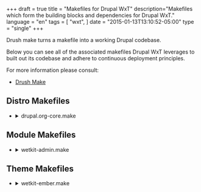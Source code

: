 +++
draft = true
title = "Makefiles for Drupal WxT"
description="Makefiles which form the building blocks and dependencies for Drupal WxT."
language = "en"
tags = [
    "wxt",
]
date = "2015-01-13T13:10:52-05:00"
type = "single"
+++

Drush make turns a makefile into a working Drupal codebase.

Below you can see all of the associated makefiles Drupal WxT leverages to built out its codebase and adhere to continuous deployment principles.

For more information please consult:

* [Drush Make][drush_make]

## Distro Makefiles

<ul class="linenums list-unstyled wb-prettify all-pre">
    <li>
        <details>
            <summary>drupal.org-core.make</summary>
            <p><pre class="nowrap">
    api = 2
    core = 7.x

    projects[drupal][version] = 7.42
    projects[drupal][type] = core

    ; Patches for Drupal Core
    projects[drupal][patch][405360] = http://drupal.org/files/issues/aria-describedby_2.patch
    projects[drupal][patch][460408] = http://drupal.org/files/issues/menu-access_unpublished-nodes_460408-157.patch
    projects[drupal][patch][728702] = http://drupal.org/files/issues/install-redirect-on-empty-database-728702-36.patch
    projects[drupal][patch][865536] = http://drupal.org/files/drupal-865536-204.patch
    projects[drupal][patch][889772] = http://drupal.org/files/issues/drupal7-backport-889772-186.patch
    projects[drupal][patch][911354] = http://drupal.org/files/911354-drupal-profile-85.patch
    projects[drupal][patch][1081266] = http://drupal.org/files/drupal-1081266-102-drupal_get_filename-D7.patch
    projects[drupal][patch][1443342] = http://drupal.org/files/drupal-1443342-1-inline-file_uri_scheme-in-file_stream_wrapper_uri_normalize.patch
    projects[drupal][patch][1470656] = http://drupal.org/files/drupal-1470656-14.patch
    projects[drupal][patch][1710656] = http://drupal.org/files/drupal-1710656-3-skip-hidden-menu-items-D7.patch
    projects[drupal][patch][1772316] = http://drupal.org/files/drupal7-allow_change_system-requirements-1772316-18.patch
    projects[drupal][patch][2289867] = http://drupal.org/files/issues/D7_port_fix_w3c_url_validation_html5_changes-2289867-1.patch
    projects[drupal][patch][2383823] = http://drupal.org/files/issues/2383823-check_name_empty-1.patch
    projects[drupal][patch][2339447] = http://drupal.org/files/issues/2339447-73-optimize_drupal_find_theme_functions.patch
    projects[drupal][patch][2460833] = http://drupal.org/files/issues/drupal-session_destroy_return_bool-2460833-2-D7.patch
            </pre></p>
        </details>
    </li>
    <li>
        <details>
            <summary>drupal.org.make</summary>
            <p><pre class="nowrap">
    api = 2
    core = 7.x

    ; WxT Foundation (Custom)

    projects[wetkit_admin][version] = 4.3
    projects[wetkit_admin][subdir] = custom

    projects[wetkit_bean][version] = 4.2
    projects[wetkit_bean][subdir] = custom

    projects[wetkit_breadcrumbs][version] = 4.4
    projects[wetkit_breadcrumbs][subdir] = custom

    projects[wetkit_core][version] = 4.4
    projects[wetkit_core][subdir] = custom

    projects[wetkit_demo][version] = 4.1
    projects[wetkit_demo][subdir] = custom

    projects[wetkit_deployment][version] = 4.7
    projects[wetkit_deployment][subdir] = custom

    projects[wetkit_images][version] = 4.4
    projects[wetkit_images][subdir] = custom

    projects[wetkit_language][version] = 4.4
    projects[wetkit_language][subdir] = custom

    projects[wetkit_layouts][version] = 4.2
    projects[wetkit_layouts][subdir] = custom

    projects[wetkit_menu][version] = 4.2
    projects[wetkit_menu][subdir] = custom

    projects[wetkit_metatag][version] = 4.6
    projects[wetkit_metatag][subdir] = custom

    projects[wetkit_migrate][version] = 4.2
    projects[wetkit_migrate][subdir] = custom

    projects[wetkit_og][version] = 4.0
    projects[wetkit_og][subdir] = custom

    projects[wetkit_pages][version] = 4.2
    projects[wetkit_pages][subdir] = custom

    projects[wetkit_search][version] = 4.1
    projects[wetkit_search][subdir] = custom

    projects[wetkit_test][version] = 4.5
    projects[wetkit_test][subdir] = custom

    projects[wetkit_theme][version] = 4.3
    projects[wetkit_theme][subdir] = custom

    projects[wetkit_users][version] = 4.1
    projects[wetkit_users][subdir] = custom

    projects[wetkit_webform][version] = 4.0
    projects[wetkit_webform][subdir] = custom

    projects[wetkit_wetboew][version] = 4.1
    projects[wetkit_wetboew][subdir] = custom

    projects[wetkit_widgets][version] = 4.4
    projects[wetkit_widgets][subdir] = custom

    projects[wetkit_wysiwyg][version] = 4.6
    projects[wetkit_wysiwyg][subdir] = custom

    ; WxT Foundation (Themes)

    projects[wetkit_ember][version] = 4.3
    projects[wetkit_ember][type] = theme

    projects[wetkit_bootstrap][version] = 4.5
    projects[wetkit_bootstrap][type] = theme

    projects[wetkit_shiny][version] = 4.0
    projects[wetkit_shiny][type] = theme
            </pre></p>
        </details>
    </li>
</ul>

## Module Makefiles

<ul class="linenums list-unstyled wb-prettify all-pre">
    <li>
        <details>
            <summary>wetkit-admin.make</summary>
            <p><pre class="nowrap">
    ; WetKit Admin Makefile

    api = 2
    core = 7.x

    ; Contrib

    projects[admin_menu][version] = 3.0-rc5
    projects[admin_menu][subdir] = contrib

    projects[admin_views][version] = 1.5
    projects[admin_views][subdir] = contrib

    projects[admin_select][version] = 1.5
    projects[admin_select][subdir] = contrib

    projects[backports][version] = 1.0-alpha1
    projects[backports][subdir] = contrib

    projects[date_popup_authored][version] = 1.2
    projects[date_popup_authored][subdir] = contrib

    projects[jquery_update][version] = 2.7
    projects[jquery_update][subdir] = contrib
    projects[jquery_update][patch][1969244] = http://drupal.org/files/issues/jquery_update-theme-specific-version-1969244-37.patch

    projects[module_filter][version] = 2.0
    projects[module_filter][subdir] = contrib
    projects[module_filter][patch][2445133] = http://drupal.org/files/issues/clear-link-placement-problem-on-modules-admin-page-2445133-1_0.patch

    ; Contrib for WetKit NavBar

    projects[navbar][version] = 1.7
    projects[navbar][subdir] = contrib
    projects[navbar][patch][2377149] = http://drupal.org/files/issues/navbar_modernizr-2377149-1.patch
    projects[navbar][patch][2644930] = http://drupal.org/files/issues/navbar_link_language-2644930-3.patch

    projects[responsive_preview][version] = 1.1
    projects[responsive_preview][subdir] = contrib
    projects[responsive_preview][patch][2175453] = http://drupal.org/files/issues/responsive.patch
    projects[responsive_preview][patch][2256131] = http://drupal.org/files/issues/responsive_preview-subdir_site_suport-2256131-1.patch
    projects[responsive_preview][patch][2263209] = http://drupal.org/files/issues/responsive_preview-item_list-new.patch
    projects[responsive_preview][patch][2434913] = http://drupal.org/files/issues/unable_to_scroll_down-2434913-1.patch
            </pre></p>
        </details>
    </li>
    <li>
        <details>
            <summary>wetkit-bean.make</summary>
            <p><pre class="nowrap">
    ; WetKit Bean Makefile

    api = 2
    core = 7.x

    ; Modules for WetKit Bean

    projects[bean][version] = 1.9
    projects[bean][subdir] = contrib
    projects[bean][patch][1995770] = http://drupal.org/files/issues/bean-auto-entitylabel-fix-1995770-3.patch
    projects[bean][patch][2295973] = http://drupal.org/files/issues/bean_migration_support-2295973-02.patch
    projects[bean][patch][2572517] = http://drupal.org/files/issues/weight_submit_buttons.patch
    projects[bean][patch][2576711] = http://drupal.org/files/issues/bean_translation_is_new-2576711-1.patch
            </pre></p>
        </details>
    </li>
    <li>
        <details>
            <summary>wetkit-breadcrumbs.make</summary>
            <p><pre class="nowrap">
    ; WetKit Breadcrumbs Makefile

    api = 2
    core = 7.x

    ; Modules for WetKit Breadcrumbs

    projects[path_breadcrumbs][version] = 3.3
    projects[path_breadcrumbs][subdir] = contrib
    projects[path_breadcrumbs][patch][2056345] = http://drupal.org/files/issues/translatable_path-2056345-01.patch
    projects[path_breadcrumbs][patch][2614240] = http://drupal.org/files/issues/remove_bootstrap_3-2614240-2.patch
            </pre></p>
        </details>
    </li>
    <li>
        <details>
            <summary>wetkit-core.make</summary>
            <p><pre class="nowrap">
    ; WetKit Core Makefile

    api = 2
    core = 7.x

    ; Modules

    projects[advanced_help][version] = 1.3
    projects[advanced_help][subdir] = contrib

    projects[apps][version] = 1.0-rc1
    projects[apps][subdir] = contrib

    projects[better_formats][version] = 1.0-beta1
    projects[better_formats][subdir] = contrib
    projects[better_formats][patch][1717470] = http://drupal.org/files/issues/better_formats_strict_warning-1717470-03.patch
    projects[better_formats][patch][1712360] = http://drupal.org/files/issues/better_formats_description-1712360-02.patch

    projects[ctools][version] = 1.9
    projects[ctools][subdir] = contrib
    projects[ctools][patch][2399313] = http://drupal.org/files/issues/ctools-2399313-1-Relationship-optional-context.patch
    projects[ctools][patch][2401635] = http://drupal.org/files/issues/ctools-views-content-custom-url-1417630-06.patch
    projects[ctools][patch][2265451] = http://drupal.org/files/issues/hide_empty_page_title-2265451-13.patch
    projects[ctools][patch][2416689] = http://drupal.org/files/issues/ctools-jquery-attr-removed-2416689-5.patch
    projects[ctools][patch][2437773] = http://drupal.org/files/issues/attached_css_and_js-2437773-18.patch
    projects[ctools][patch][2528736] = http://drupal.org/files/issues/deprecating_php4_style-2528736-23.patch
    projects[ctools][patch][2635876] = http://drupal.org/files/issues/ctools-uniform-variable-syntax-2635876-6.patch

    projects[date][version] = 2.9
    projects[date][subdir] = contrib

    projects[defaultconfig][version] = 1.0-alpha11
    projects[defaultconfig][subdir] = contrib

    projects[devel][version] = 1.5
    projects[devel][subdir] = contrib

    projects[diff][version] = 3.2
    projects[diff][subdir] = contrib

    projects[elements][version] = 1.4
    projects[elements][subdir] = contrib

    projects[entity][version] = 1.6
    projects[entity][subdir] = contrib
    projects[entity][patch][2020325] = http://drupal.org/files/issues/entity-ctools-content-type-from-context-2020325-24.patch

    projects[entityreference][version] = 1.1
    projects[entityreference][subdir] = contrib

    projects[entityreference_prepopulate][version] = 1.5
    projects[entityreference_prepopulate][subdir] = contrib

    projects[entity_view_mode][version] = 1.0-rc1
    projects[entity_view_mode][subdir] = contrib

    projects[fape][version] = 1.2
    projects[fape][subdir] = contrib

    projects[features][version] = 2.7
    projects[features][subdir] = contrib
    projects[features][patch][2288395] = http://drupal.org/files/issues/features-manage_features_page-2288395-1.patch

    projects[fences][version] = 1.2
    projects[fences][subdir] = contrib

    projects[field_collection][version] = 1.0-beta11
    projects[field_collection][subdir] = contrib
    projects[field_collection][patch][1344672] = http://drupal.org/files/issues/field_collection_field-1344672-504.patch
    projects[field_collection][patch][2075325] = http://drupal.org/files/issues/field_collection_uuid-2075325-18.patch
    projects[field_collection][patch][2075326] = http://drupal.org/files/issues/field_collection_uuid_services-2075325-18.patch

    projects[field_group][version] = 1.5
    projects[field_group][subdir] = contrib
    projects[field_group][patch][2649648] = http://drupal.org/files/issues/php7_uniform_variable-2649648-5.patch

    projects[fontawesome][version] = 2.5
    projects[fontawesome][subdir] = contrib
    projects[fontawesome][patch][2590491] = http://drupal.org/files/issues/wetkit_core-2590491-6.patch

    projects[hierarchical_select][version] = 3.0-beta3
    projects[hierarchical_select][subdir] = contrib

    projects[icon][version] = 1.0-beta6
    projects[icon][subdir] = contrib

    projects[libraries][version] = 2.2
    projects[libraries][subdir] = contrib
    projects[libraries][patch][2352251] = http://drupal.org/files/issues/0001-there-is-no-hook_libraries_paths-it-should-be-hook_l.patch

    projects[link][version] = 1.4
    projects[link][subdir] = contrib
    projects[link][patch][2428185] = http://drupal.org/files/issues/link-broken-relative-urls-with-language-prefix-2428185-5.patch

    projects[linkchecker][version] = 1.2
    projects[linkchecker][subdir] = contrib
    projects[linkchecker][patch][2340211] = http://drupal.org/files/issues/error_on_submission-2340211-10.patch.txt

    projects[menu_attributes][version] = 1.0-rc3
    projects[menu_attributes][subdir] = contrib

    projects[menu_block][version] = 2.7
    projects[menu_block][subdir] = contrib
    projects[menu_block][patch][2567871] = http://drupal.org/files/issues/support_menu_block_mode_5-2567871-2.patch
    projects[menu_block][patch][2567875] = http://drupal.org/files/issues/support_menu_block_theme_overrides-2567875-2.patch
    projects[menu_block][patch][2282933] = http://drupal.org/files/issues/menu_block-uuid-2282933-23.patch
    projects[menu_block][patch][2644630] = http://drupal.org/files/issues/menu_block_block-2644630-2.patch

    projects[password_policy][version] = 1.12
    projects[password_policy][subdir] = contrib

    projects[panelizer][version] = 3.2-beta1
    projects[panelizer][subdir] = contrib

    projects[panels][version] = 3.5
    projects[panels][subdir] = contrib
    projects[panels][patch][1402860] = http://drupal.org/files/issues/panelizer_is-1402860-82-fix-ipe-end-js-alert.patch
    projects[panels][patch][1588212] = http://drupal.org/files/issues/panels-1588212-10.patch
    projects[panels][patch][2192355] = http://drupal.org/files/issues/i18n_panels_uuid_undefined-2192355-01.patch
    projects[panels][patch][2253919] = http://drupal.org/files/issues/panels-re-generated-uuids-on-clone.patch
    projects[panels][patch][2508433] = http://drupal.org/files/issues/blocks_dont_support_optional_context-2508433-1.patch
    projects[panels][patch][2557061] = http://drupal.org/files/issues/deprecated-constructor-in-php-7-2557061-3.patch

    projects[panopoly_magic][version] = 1.30
    projects[panopoly_magic][subdir] = contrib
    projects[panopoly_magic][patch][2179413] = http://drupal.org/files/issues/panels_undefined_styles-2179413-13.patch

    projects[pathauto][version] = 1.3
    projects[pathauto][subdir] = contrib

    projects[pm_existing_pages][version] = 1.4
    projects[pm_existing_pages][subdir] = contrib

    projects[rules][version] = 2.9
    projects[rules][subdir] = contrib

    projects[splashify][version] = 1.3
    projects[splashify][subdir] = contrib

    projects[strongarm][version] = 2.0
    projects[strongarm][subdir] = contrib

    projects[token][version] = 1.6
    projects[token][subdir] = contrib
    projects[token][patch][961130] = http://drupal.org/files/issues/tokens_dropdown_arrow-2619078-14.patch
    projects[token][patch][2023423] = http://drupal.org/files/issues/token-2023423-11.patch

    projects[total_control][version] = 2.4
    projects[total_control][subdir] = contrib
    projects[total_control][patch][2134401] = http://drupal.org/files/issues/filtered_html_dashboard-2134401-01.patch
    projects[total_control][patch][2230019] = http://drupal.org/files/issues/array_key_exists_comments-2230019-01.patch

    projects[transliteration][version] = 3.2
    projects[transliteration][subdir] = contrib

    projects[uuid][version] = 1.0-beta1
    projects[uuid][subdir] = contrib
    projects[uuid][patch][2074621] = http://drupal.org/files/uuid_services_field_collection_revisions.patch
    projects[uuid][patch][2121031] = http://drupal.org/files/issues/uuid-empty_file-2121031-1.patch
    projects[uuid][patch][2145567] = http://drupal.org/files/issues/uuid_ctools_context-2145567-16.patch
    projects[uuid][patch][2279081] = http://drupal.org/files/issues/term_access_uuid-2279081-03.patch
    projects[uuid][patch][2391701] = http://drupal.org/files/issues/typeo_in_uuid_services_menu_description-2391701-02.patch

    projects[uuid_features][version] = 1.0-alpha4
    projects[uuid_features][subdir] = contrib
    projects[uuid_features][patch][2051915] = http://drupal.org/files/issues/uuid_features-uuid_term_optional_taxonomy-2051915-4.patch
    projects[uuid_features][patch][2153157] = http://drupal.org/files/issues/uuid_features-undefined_index_when_processing_orphanned_bundles-2153157-2.patch

    projects[uuid_link][version] = 1.0-beta3
    projects[uuid_link][subdir] = contrib
    projects[uuid_link][patch][2101455] = http://drupal.org/files/uuid_link_entity_translation-2101455-9.patch
    projects[uuid_link][patch][2484927] = http://drupal.org/files/issues/linkit_uuid-2484927-8.patch

    projects[views][version] = 3.13
    projects[views][subdir] = contrib
    projects[views][patch][1331056] = http://drupal.org/files/issues/views-3.x-dev-issue_1331056-52.patch
    projects[views][patch][1615438] = http://drupal.org/files/issues/search_multiple_terms-1615438-79%2830%29.patch
    projects[views][patch][1863358] = http://drupal.org/files/1863358-grid-format-striping-8.patch
    projects[views][patch][2037469] = http://drupal.org/files/views-exposed-sorts-2037469-1.patch
    projects[views][patch][2071607] = http://drupal.org/files/2071607-only_clear_related_cache_on_view_save.patch

    projects[views_autocomplete_filters][version] = 1.2
    projects[views_autocomplete_filters][subdir] = contrib

    projects[views_bootstrap][version] = 3.1
    projects[views_bootstrap][subdir] = contrib

    projects[views_bulk_operations][version] = 3.3
    projects[views_bulk_operations][subdir] = contrib
    projects[views_bulk_operations][patch][2551301] = http://drupal.org/files/issues/multiple_vbo_views_on-2551301-6.patch
    projects[views_bulk_operations][patch][2608360] = http://drupal.org/files/issues/vbo-fix-select-all-2608360-1-7.x.patch

    projects[workbench][version] = 1.2
    projects[workbench][subdir] = contrib
    projects[workbench][patch][1354320] = http://drupal.org/files/content-creation-permissions-1354320-6.patch
    projects[workbench][patch][1388220] = http://drupal.org/files/workbench-my_edits_view-1388220-14.patch
    projects[workbench][patch][2075467] = http://drupal.org/files/issues/workbench_uuid-2075467-01.patch

    projects[workbench_moderation][version] = 1.4
    projects[workbench_moderation][subdir] = contrib
    projects[workbench_moderation][patch][2098151] = http://drupal.org/files/playnicewithpanels-2098151-01.patch
    projects[workbench_moderation][patch][2099151] = http://drupal.org/files/workbench_moderation-better_migration_support-1445824-11.patch
    projects[workbench_moderation][patch][2308095] = http://drupal.org/files/issues/workbench_moderation-pathauto_alias_issue-2308095-20.patch
    projects[workbench_moderation][patch][2308096] = http://drupal.org/files/issues/view_all_unpublished-1492118-78.patch
    projects[workbench_moderation][patch][2308097] = http://drupal.org/files/issues/workbench_moderation-optimize_node_revision_history-1408838-67.patch
    projects[workbench_moderation][patch][2428371] = http://drupal.org/files/issues/upgrade_from_1_3_to_1_4-2428371-42.patch
    projects[workbench_moderation][patch][2633456] = http://drupal.org/files/issues/workbench_moderation-2633456-26.patch
    projects[workbench_moderation][patch][2662600] = http://drupal.org/files/issues/workbench_moderation-2662600-3.patch

    ; Libraries

    libraries[backbone][download][type] = get
    libraries[backbone][download][url] = https://github.com/jashkenas/backbone/archive/1.1.0.zip
    libraries[backbone][patch][2315315] = http://drupal.org/files/issues/backbone_source_map_distro-2315315-05.patch

    libraries[jstorage][download][type] = get
    libraries[jstorage][download][url] = https://github.com/andris9/jStorage/archive/v0.4.11.tar.gz

    libraries[underscore][download][type] = get
    libraries[underscore][download][url] = https://github.com/jashkenas/underscore/archive/1.5.2.zip
            </pre></p>
        </details>
    </li>
    <li>
        <details>
            <summary>wetkit-deployment.make</summary>
            <p><pre class="nowrap">
    ; WetKit Deployment Makefile

    api = 2
    core = 7.x

    ; Modules for WetKit Deployment

    projects[deploy][version] = 2.0-beta1
    projects[deploy][subdir] = contrib
    projects[deploy][patch][1604938] = http://drupal.org/files/deploy-1604938_1.patch
    projects[deploy][patch][2092335] = http://drupal.org/files/deploy_new_alter_hook-2092335-4.patch
    projects[deploy][patch][2136595] = http://drupal.org/files/issues/helpful_helper_text-2136595-1.patch
    projects[deploy][patch][2604656] = http://drupal.org/files/issues/catch_exceptions-2604656-3.patch
    projects[deploy][patch][2638954] = http://drupal.org/files/issues/deleted_node_revisions-2638954-2.patch

    projects[deploy_plus][version] = 2.2
    projects[deploy_plus][subdir] = contrib
    projects[deploy_plus][patch][2638866] = http://drupal.org/files/issues/ctools_content_type-2638866-3.patch

    projects[deploy_services_client][version] = 1.0-beta2
    projects[deploy_services_client][subdir] = contrib
    projects[deploy_services_client][patch][2630504] = http://drupal.org/files/issues/support_for-2630504-2.patch

    projects[entity_dependency][version] = 1.0-alpha2
    projects[entity_dependency][subdir] = contrib
    projects[entity_dependency][patch][1589794] = http://drupal.org/files/entity_dependency_iterator_documentation-1589794-1.patch
    projects[entity_dependency][patch][1590280] = http://drupal.org/files/entity_dependency_comment_typos-1590280-1.patch
    projects[entity_dependency][patch][1772372] = http://drupal.org/files/documentation-1772372.patch
    projects[entity_dependency][patch][2051797] = http://drupal.org/files/2051797-file-bug-1.patch

    projects[entity_menu_links][version] = 1.0-alpha3
    projects[entity_menu_links][subdir] = contrib
    projects[entity_menu_links][patch][2622230] = http://drupal.org/files/issues/entity_menu_links-sqlsrv_PDOException_keyword-2622230-2.patch

    projects[environment_indicator][version] = 2.8
    projects[environment_indicator][subdir] = contrib
    projects[environment_indicator][patch][2207897] = http://drupal.org/files/issues/environment_indicator-2207897-9.patch

    projects[quicktabs][version] = 3.6
    projects[quicktabs][subdir] = contrib
    projects[quicktabs][patch][1454486] = http://drupal.org/files/issues/quicktabs-tab-history-1454486-35.patch

    projects[services][version] = 3.13
    projects[services][subdir] = contrib

    projects[shared_content][version] = 1.0-beta2
    projects[shared_content][subdir] = contrib
    projects[shared_content][patch][2628240] = http://drupal.org/files/issues/syndicated_to_site-2628240-2.patch

    projects[uuid_redirect][version] = 1.x-dev
    projects[uuid_redirect][subdir] = contrib
    projects[uuid_redirect][type] = module
    projects[uuid_redirect][download][type] = git
    projects[uuid_redirect][download][revision] = ce1ab849
    projects[uuid_redirect][download][branch] = 7.x-1.x
            </pre></p>
        </details>
    </li>
    <li>
        <details>
            <summary>wetkit-images.make</summary>
            <p><pre class="nowrap">
    ; WetKit Images Makefile

    api = 2
    core = 7.x

    ; Contrib

    projects[breakpoints][version] = 1.4
    projects[breakpoints][subdir] = contrib

    projects[picture][version] = 2.13
    projects[picture][subdir] = contrib
            </pre></p>
        </details>
    </li>
    <li>
        <details>
            <summary>wetkit-language.make</summary>
            <p><pre class="nowrap">
    ; WetKit Language Makefile

    api = 2
    core = 7.x

    ; Contrib

    projects[entity_translation][version] = 1.0-beta4
    projects[entity_translation][subdir] = contrib
    projects[entity_translation][patch][1989084] = http://drupal.org/files/issues/entity_translation-fix-i18n-menu-item-validate-1989084-8.patch
    projects[entity_translation][patch][2166157] = http://drupal.org/files/issues/edit_draft-2557443-18.patch
    projects[entity_translation][patch][2203801] = http://drupal.org/files/issues/i18n_taxonomy_integration-2203801-5.patch
    projects[entity_translation][patch][2305547] = http://drupal.org/files/issues/entity_translation-more-defensive-code.patch
    projects[entity_translation][patch][2415189] = http://drupal.org/files/issues/entity_translation_2415189_0.patch
    projects[entity_translation][patch][2452279] = http://drupal.org/files/issues/entity_translation-duplicated-langcode-variable-edit-access.patch

    projects[features_translations][version] = 2.0
    projects[features_translations][subdir] = contrib

    projects[i18n][version] = 1.13
    projects[i18n][subdir] = contrib
    projects[i18n][patch][2338735] = http://drupal.org/files/issues/i18n_2338735_menu_rebuild.patch

    projects[i18nviews][version] = 3.0-alpha1
    projects[i18nviews][subdir] = contrib
    projects[i18nviews][patch][1788832] = http://drupal.org/files/issues/transformed-contextual-filter-fix-178832-10.patch

    projects[language_switch][version] = 1.0-alpha2
    projects[language_switch][subdir] = contrib

    projects[l10n_client][version] = 1.3
    projects[l10n_client][subdir] = contrib
    projects[l10n_client][patch][2191771] = http://drupal.org/files/issues/l10n_client-browser_is-2191771-17.patch

    projects[l10n_update][version] = 1.1
    projects[l10n_update][subdir] = contrib

    projects[potx][version] = 1.0
    projects[potx][subdir] = contrib

    projects[stringoverrides][version] = 1.8
    projects[stringoverrides][subdir] = contrib

    projects[title][version] = 1.x-dev
    projects[title][type] = module
    projects[title][subdir] = contrib
    projects[title][download][type] = git
    projects[title][download][revision] = 32e8016
    projects[title][download][branch] = 7.x-1.x
    projects[title][patch][2605040] = http://drupal.org/files/issues/title-removed-recursive-call-to-entity-get-info-2605040-5-d7.patch

    projects[variable][version] = 2.5
    projects[variable][subdir] = contrib

    projects[webform_localization][version] = 4.0-alpha14
    projects[webform_localization][subdir] = contrib
    projects[webform_localization][patch][2627812] = http://drupal.org/files/issues/undefined_index_nid_in-2627812-2.patch
    projects[webform_localization][patch][2627813] = http://drupal.org/files/issues/undefined_index_nid-2627812-5_1.patch
            </pre></p>
        </details>
    </li>
    <li>
        <details>
            <summary>wetkit-metatag.make</summary>
            <p><pre class="nowrap">
    ; WetKit Metatag Makefile

    api = 2
    core = 7.x

    ; Module(s) for WetKit Metatag

    projects[metatag][version] = 1.13
    projects[metatag][subdir] = contrib
    projects[metatag][patch][2648494] = http://drupal.org/files/issues/metatag_html_entities-2648494-2.patch
            </pre></p>
        </details>
    </li>
    <li>
        <details>
            <summary>wetkit-migrate.make</summary>
            <p><pre class="nowrap">
    ; WetKit Migrate Makefile

    api = 2
    core = 7.x

    ; Modules needed for Migration

    projects[migrate][version] = 2.8
    projects[migrate][type] = module
    projects[migrate][subdir] = contrib
    projects[migrate][patch][2290027] = http://drupal.org/files/issues/migrate_uuid_keep-2290027-02.patch
    projects[migrate][patch][2654222] = http://drupal.org/files/issues/migrate-php7-uniform-variable-syntax.patch

    projects[migrate_extras][version] = 2.5
    projects[migrate_extras][type] = module
    projects[migrate_extras][subdir] = contrib
    projects[migrate_extras][patch][2126725] = http://drupal.org/files/issues/migrate_media_attributes-2126725-01.patch

    ; Libraries

    libraries[spyc][download][type] = get
    libraries[spyc][download][url] = https://github.com/mustangostang/spyc/archive/0.5.1.tar.gz

    libraries[querypath][download][type] = git
    libraries[querypath][download][branch] = 3.x
    libraries[querypath][download][revision] = eeb67cc
    libraries[querypath][download][url] = https://github.com/technosophos/querypath.git
            </pre></p>
        </details>
    </li>
    <li>
        <details>
            <summary>wetkit-og.make</summary>
            <p><pre class="nowrap">
    ; WetKit Organic Groups Makefile

    api = 2
    core = 7.x

    ; Modules for WetKit Organic Groups

    projects[og][version] = 2.7
    projects[og][subdir] = contrib
            </pre></p>
        </details>
    </li>
    <li>
        <details>
            <summary>wetkit-search.make</summary>
            <p><pre class="nowrap">
    ; WetKit Search Makefile

    api = 2
    core = 7.x

    ; Facet API

    projects[date_facets][version] = 1.x-dev
    projects[date_facets][type] = module
    projects[date_facets][subdir] = contrib
    projects[date_facets][download][type] = git
    projects[date_facets][download][revision] = f2951ca
    projects[date_facets][download][branch] = 7.x-1.x
    projects[date_facets][patch][2016601] = http://drupal.org/files/issues/date_facets-date-facets-displayed-as-keys-2016601-6.patch
    projects[date_facets][patch][2280631] = http://drupal.org/files/issues/date_facets_beta2_dev_Missing_argument_2_Undifined_Index_index_id_field-2280631-5.patch

    projects[facetapi][version] = 1.5
    projects[facetapi][subdir] = contrib
    projects[facetapi][patch][2378693] = http://drupal.org/files/issues/notice_undefined-2378693-3.patch

    projects[facetapi_bonus][version] = 1.x-dev
    projects[facetapi_bonus][type] = module
    projects[facetapi_bonus][subdir] = contrib
    projects[facetapi_bonus][download][type] = git
    projects[facetapi_bonus][download][revision] = 1f2e720
    projects[facetapi_bonus][download][branch] = 7.x-1.x
    projects[facetapi_bonus][patch][1844680] = http://drupal.org/files/facetapi-warning.patch

    projects[facetapi_i18n][version] = 1.0-beta2
    projects[facetapi_i18n][subdir] = contrib
    projects[facetapi_i18n][patch][1741444] = http://drupal.org/files/double-encoding-fix-1741444-9.patch
    projects[facetapi_i18n][patch][2027055] = http://drupal.org/files/missing_reset_filters-2027055-01.patch

    ; Contrib Modules

    projects[custom_search][version] = 1.20
    projects[custom_search][subdir] = contrib

    projects[search404][version] = 1.3
    projects[search404][subdir] = contrib
            </pre></p>
        </details>
    </li>
    <li>
        <details>
            <summary>wetkit-webform.make</summary>
            <p><pre class="nowrap">
    ; WetKit Webform Makefile

    api = 2
    core = 7.x

    ; Modules

    projects[webform][version] = 4.12
    projects[webform][subdir] = contrib
    projects[webform][patch][2076483] = http://drupal.org/files/issues/webform_uuid-2076483-5.patch
            </pre></p>
        </details>
    </li>
    <li>
        <details>
            <summary>wetkit-wetboew.make</summary>
            <p><pre class="nowrap">
    ; WetKit WETBOEW Makefile

    api = 2
    core = 7.x

    ; Library for the Web Experience Toolkit jQuery Framework

    libraries[wet-boew][download][type] = get
    libraries[wet-boew][download][url] = https://github.com/wet-boew/wet-boew-cdn/archive/v4.0.20.tar.gz

    libraries[theme-wet-boew][download][type] = get
    libraries[theme-wet-boew][download][url] = https://github.com/wet-boew/themes-cdn/archive/v4.0.20-theme-wet-boew.tar.gz

    libraries[theme-base][download][type] = get
    libraries[theme-base][download][url] = https://github.com/wet-boew/themes-cdn/archive/v4.0.20-theme-base.tar.gz

    libraries[theme-gc-intranet][download][type] = get
    libraries[theme-gc-intranet][download][url] = https://github.com/wet-boew/themes-cdn/archive/v4.0.20-theme-gc-intranet.tar.gz

    libraries[theme-gcwu-fegc][download][type] = get
    libraries[theme-gcwu-fegc][download][url] = https://github.com/wet-boew/themes-cdn/archive/v4.0.20-theme-gcwu-fegc.tar.gz

    libraries[theme-gcweb][download][type] = get
    libraries[theme-gcweb][download][url] = https://github.com/wet-boew/themes-cdn/archive/v4.0.20-gcweb.tar.gz

    libraries[theme-ogpl][download][type] = get
    libraries[theme-ogpl][download][url] = https://github.com/wet-boew/themes-cdn/archive/v4.0.20-theme-ogpl.tar.gz
            </pre></p>
        </details>
    </li>
    <li>
        <details>
            <summary>wetkit-widgets.make</summary>
            <p><pre class="nowrap">
    ; WetKit Widgets Makefile

    api = 2
    core = 7.x

    projects[file_entity][version] = 2.0-beta2
    projects[file_entity][subdir] = contrib
    projects[file_entity][patch][2000934] = http://drupal.org/files/issues/allow_selection_of-2000934-30.patch
    projects[file_entity][patch][2198973] = http://drupal.org/files/issues/file_entity_override_widgets-2198973-01.patch
    projects[file_entity][patch][2533816] = http://drupal.org/files/issues/file_entity-notice_undefined_offset_menu_translate-2533816-4.patch

    projects[file_lock][version] = 2.0
    projects[file_lock][subdir] = contrib

    projects[media][version] = 2.0-beta1
    projects[media][subdir] = contrib
    projects[media][patch][2084287] = http://drupal.org/files/issues/media-file-name-focus-2084287-2.patch
    projects[media][patch][2187771] = http://drupal.org/files/issues/media_alt_attributes-2129273-24.patch
    projects[media][patch][2126697] = http://drupal.org/files/issues/media_wysiwyg_2126697-53.patch
    projects[media][patch][2272567] = http://drupal.org/files/issues/media_dialog_appears-2272567-8.patch
    projects[media][patch][2308487] = http://drupal.org/files/issues/media-alt-title-double-encoded-2308487-2.patch
    projects[media][patch][2317519] = http://drupal.org/files/issues/media-multiple-blank-wysiwyg-2317519-22.patch
            </pre></p>
        </details>
    </li>
    <li>
        <details>
            <summary>wetkit-wysiwyg.make</summary>
            <p><pre class="nowrap">
    ; WetKit WYSIWYG Makefile

    api = 2
    core = 7.x

    ; Contrib

    projects[linkit][version] = 3.5
    projects[linkit][subdir] = contrib
    projects[linkit][patch][2381549] = http://drupal.org/files/issues/linkit_title_and_uuid-2381549-10.patch

    projects[wysiwyg][version] = 2.x-dev
    projects[wysiwyg][subdir] = contrib
    projects[wysiwyg][download][type] = git
    projects[wysiwyg][download][revision] = 37dc07d
    projects[wysiwyg][download][branch] = 7.x-2.x
    projects[wysiwyg][patch][1786732] = http://drupal.org/files/wysiwyg-arbitrary_image_paths_markitup-1786732-3.patch

    ; Include our Editors

    libraries[ckeditor][download][type] = get
    libraries[ckeditor][download][url] = http://download.cksource.com/CKEditor/CKEditor/CKEditor%204.3.5/ckeditor_4.3.5_standard.zip

    libraries[markitup][download][type] = get
    libraries[markitup][download][url] = https://github.com/markitup/1.x/tarball/master
    libraries[markitup][patch][1715642] = http://drupal.org/files/1715642-adding-html-set-markitup-editor.patch
            </pre></p>
        </details>
    </li>
</ul>

## Theme Makefiles

<ul class="linenums list-unstyled wb-prettify all-pre">
    <li>
        <details>
            <summary>wetkit-ember.make</summary>
            <p><pre class="nowrap">
    ; WetKit Ember Makefile

    core = 7.x
    api = 2

    ; Theme(s)

    projects[ember][version] = 2.0-alpha3
    projects[ember][type] = theme
    projects[ember][patch][2576461] = http://drupal.org/files/issues/ember_logic_causing-2576461-3.patch
            </pre></p>
        </details>
    </li>
    <li>
        <details>
            <summary>wetkit-bootstrap.make</summary>
            <p><pre class="nowrap">
    ; WetKit Bootstrap Makefile

    core = 7.x
    api = 2

    ; Theme(s)

    projects[bootstrap][version] = 3.4
    projects[bootstrap][type] = theme
    projects[bootstrap][patch][2102895] = http://drupal.org/files/issues/bootstrap-sass-starterkit-2102895-78.patch
    projects[bootstrap][patch][2311463] = http://drupal.org/files/issues/patch_bootstrap_wetkit-2311463-05.patch
    projects[bootstrap][patch][2556733] = http://drupal.org/files/issues/update_to_bootstrap-2556733-14.patch
    projects[bootstrap][patch][2579657] = http://drupal.org/files/issues/ajax_throbber_image_not-2579657-2.patch
            </pre></p>
        </details>
    </li>
</ul>


<!-- Links Referenced -->

[drush_make]:          http://drushcommands.com/drush-6x/make/make
